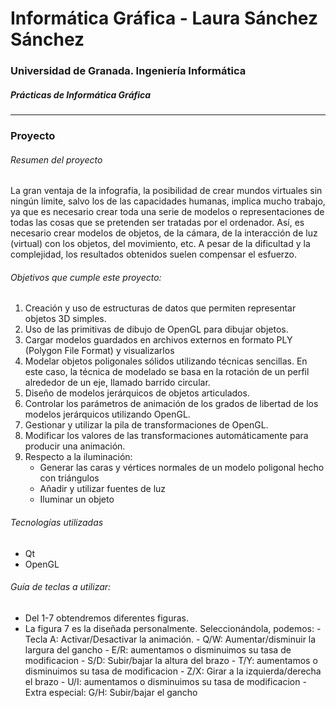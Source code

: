 # Informática Gráfica - Laura Sánchez Sánchez

### Universidad de Granada. Ingeniería Informática
##### _Prácticas de Informática Gráfica_
---


### Proyecto

###### Resumen del proyecto
La gran ventaja de la infografía, la posibilidad de crear mundos virtuales sin ningún límite, salvo los de las capacidades humanas, implica mucho trabajo, ya que es necesario crear toda una serie de modelos o representaciones de todas las cosas que se pretenden ser tratadas por el ordenador.
Así, es necesario crear modelos de objetos, de la cámara, de la interacción de luz (virtual) con los objetos, del movimiento, etc. A pesar de la dificultad y la complejidad, los resultados obtenidos suelen compensar el esfuerzo.

###### Objetivos que cumple este proyecto:
1. Creación y uso de estructuras de datos que permiten representar objetos 3D simples.
2. Uso de las primitivas de dibujo de OpenGL para dibujar objetos.
3. Cargar modelos guardados en archivos externos en formato PLY (Polygon File Format) y visualizarlos
4. Modelar objetos poligonales sólidos utilizando técnicas sencillas. En este caso, la técnica de modelado se basa en la rotación de un perfil alrededor de un eje, llamado barrido circular.
5. Diseño de modelos jerárquicos de objetos articulados.
6. Controlar los parámetros de animación de los grados de libertad de los modelos jerárquicos utilizando OpenGL.
7. Gestionar y utilizar la pila de transformaciones de OpenGL.
8. Modificar los valores de las transformaciones automáticamente para producir una animación.
9. Respecto a la iluminación:
    - Generar las caras y vértices normales de un modelo poligonal hecho con triángulos
    - Añadir y utilizar fuentes de luz
    - Iluminar un objeto
###### Tecnologías utilizadas
- Qt
- OpenGL


###### Guía de teclas a utilizar:
- Del 1-7 obtendremos diferentes figuras.
- La figura 7 es la diseñada personalmente. Seleccionándola, podemos:
        - Tecla A: Activar/Desactivar la animación.
        - Q/W: Aumentar/disminuir la largura del gancho
        - E/R: aumentamos o disminuimos su tasa de modificacion
        - S/D: Subir/bajar la altura del brazo
        - T/Y: aumentamos o disminuimos su tasa de modificacion
        - Z/X: Girar a la izquierda/derecha el brazo
        - U/I: aumentamos o disminuimos su tasa de modificacion
        - Extra especial: G/H: Subir/bajar el gancho
